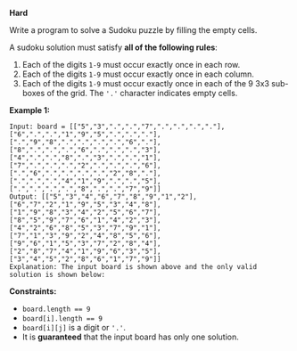 **Hard**

Write a program to solve a Sudoku puzzle by filling the empty cells.

A sudoku solution must satisfy **all of the following rules**:

1. Each of the digits `1-9` must occur exactly once in each row.
2. Each of the digits `1-9` must occur exactly once in each column.
3. Each of the digits `1-9` must occur exactly once in each of the 9 3x3 sub-boxes of the grid.
The `'.'` character indicates empty cells.

 

**Example 1:**

```
Input: board = [["5","3",".",".","7",".",".",".","."],["6",".",".","1","9","5",".",".","."],
[".","9","8",".",".",".",".","6","."],["8",".",".",".","6",".",".",".","3"],
["4",".",".","8",".","3",".",".","1"],["7",".",".",".","2",".",".",".","6"],
[".","6",".",".",".",".","2","8","."],[".",".",".","4","1","9",".",".","5"],
[".",".",".",".","8",".",".","7","9"]]
Output: [["5","3","4","6","7","8","9","1","2"],["6","7","2","1","9","5","3","4","8"],
["1","9","8","3","4","2","5","6","7"],["8","5","9","7","6","1","4","2","3"],
["4","2","6","8","5","3","7","9","1"],["7","1","3","9","2","4","8","5","6"],
["9","6","1","5","3","7","2","8","4"],["2","8","7","4","1","9","6","3","5"],
["3","4","5","2","8","6","1","7","9"]]
Explanation: The input board is shown above and the only valid solution is shown below:
```

 

**Constraints:**

- `board.length == 9`
- `board[i].length == 9`
- `board[i][j]` is a digit or `'.'`.
- It is **guaranteed** that the input board has only one solution.

